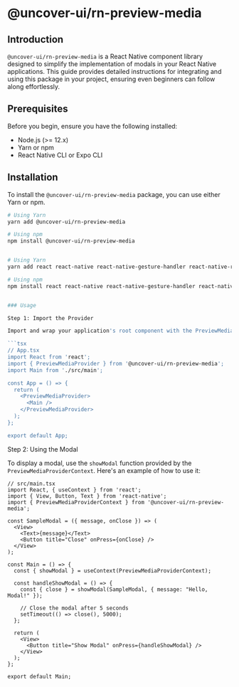 # @uncover-ui/rn-preview-media

## Introduction

`@uncover-ui/rn-preview-media` is a React Native component library designed to simplify the implementation of modals in your React Native applications. This guide provides detailed instructions for integrating and using this package in your project, ensuring even beginners can follow along effortlessly.

## Prerequisites

Before you begin, ensure you have the following installed:

- Node.js (>= 12.x)
- Yarn or npm
- React Native CLI or Expo CLI

## Installation

To install the `@uncover-ui/rn-preview-media` package, you can use either Yarn or npm.

```bash
# Using Yarn
yarn add @uncover-ui/rn-preview-media

# Using npm
npm install @uncover-ui/rn-preview-media


# Using Yarn
yarn add react react-native react-native-gesture-handler react-native-responsive-screen

# Using npm
npm install react react-native react-native-gesture-handler react-native-responsive-screen


### Usage

Step 1: Import the Provider

Import and wrap your application's root component with the PreviewMediaProvider.

```tsx
// App.tsx
import React from 'react';
import { PreviewMediaProvider } from '@uncover-ui/rn-preview-media';
import Main from './src/main';

const App = () => {
  return (
    <PreviewMediaProvider>
      <Main />
    </PreviewMediaProvider>
  );
};

export default App;

```

Step 2: Using the Modal

To display a modal, use the `showModal` function provided by the `PreviewMediaProviderContext`. Here's an example of how to use it:

```tsx
// src/main.tsx
import React, { useContext } from 'react';
import { View, Button, Text } from 'react-native';
import { PreviewMediaProviderContext } from '@uncover-ui/rn-preview-media';

const SampleModal = ({ message, onClose }) => (
  <View>
    <Text>{message}</Text>
    <Button title="Close" onPress={onClose} />
  </View>
);

const Main = () => {
  const { showModal } = useContext(PreviewMediaProviderContext);

  const handleShowModal = () => {
    const { close } = showModal(SampleModal, { message: "Hello, Modal!" });

    // Close the modal after 5 seconds
    setTimeout(() => close(), 5000);
  };

  return (
    <View>
      <Button title="Show Modal" onPress={handleShowModal} />
    </View>
  );
};

export default Main;
```
